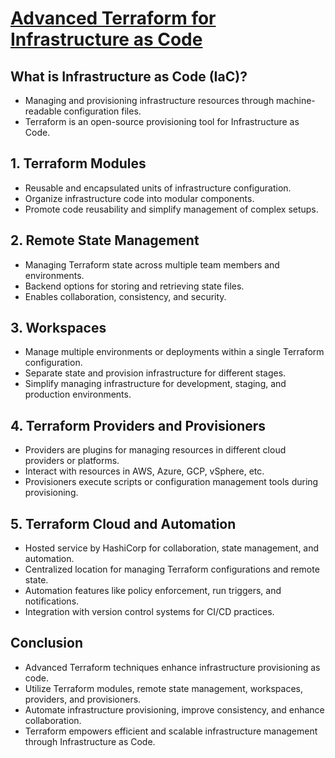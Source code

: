 # [Advanced Terraform for Infrastructure as Code](https://usman-devops.hashnode.dev/advanced-terraform-for-infrastructure-as-code)

## What is Infrastructure as Code (IaC)?

- Managing and provisioning infrastructure resources through machine-readable configuration files.
- Terraform is an open-source provisioning tool for Infrastructure as Code.

## 1. Terraform Modules

- Reusable and encapsulated units of infrastructure configuration.
- Organize infrastructure code into modular components.
- Promote code reusability and simplify management of complex setups.

## 2. Remote State Management

- Managing Terraform state across multiple team members and environments.
- Backend options for storing and retrieving state files.
- Enables collaboration, consistency, and security.

## 3. Workspaces

- Manage multiple environments or deployments within a single Terraform configuration.
- Separate state and provision infrastructure for different stages.
- Simplify managing infrastructure for development, staging, and production environments.

## 4. Terraform Providers and Provisioners

- Providers are plugins for managing resources in different cloud providers or platforms.
- Interact with resources in AWS, Azure, GCP, vSphere, etc.
- Provisioners execute scripts or configuration management tools during provisioning.

## 5. Terraform Cloud and Automation

- Hosted service by HashiCorp for collaboration, state management, and automation.
- Centralized location for managing Terraform configurations and remote state.
- Automation features like policy enforcement, run triggers, and notifications.
- Integration with version control systems for CI/CD practices.

## Conclusion

- Advanced Terraform techniques enhance infrastructure provisioning as code.
- Utilize Terraform modules, remote state management, workspaces, providers, and provisioners.
- Automate infrastructure provisioning, improve consistency, and enhance collaboration.
- Terraform empowers efficient and scalable infrastructure management through Infrastructure as Code.